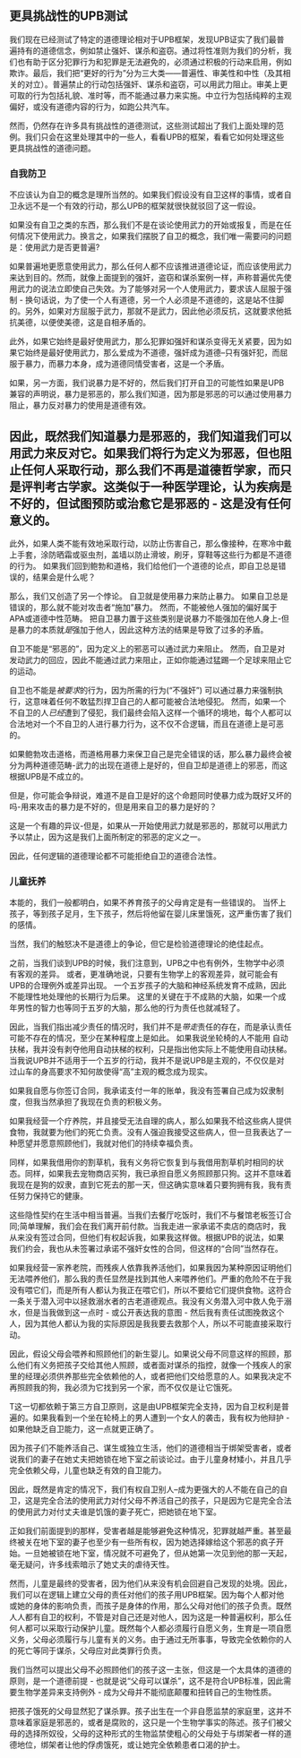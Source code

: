 ## 更具挑战性的UPB测试

我们现在已经测试了特定的道德理论相对于UPB框架，发现UPB证实了我们最普遍持有的道德信念，例如禁止强奸、谋杀和盗窃。通过将性准则为我们的分析，我们也有助于区分犯罪行为和犯罪是无法避免的，必须通过积极的行动来启用，例如欺诈。最后，我们把“更好的行为”分为三大类——普遍性、审美性和中性（及其相关的对立）。普遍禁止的行动包括强奸、谋杀和盗窃，可以用武力阻止。审美上更可取的行为包括礼貌、准时等，而不能通过暴力来实施。中立行为包括纯粹的主观偏好，或没有道德内容的行为，如跑公共汽车。

然而，仍然存在许多具有挑战性的道德测试，这些测试超出了我们上面处理的范例。我们只会在这里处理其中的一些人，看看UPB的框架，看看它如何处理这些更具挑战性的道德问题。

### 自我防卫

不应该认为自卫的概念是理所当然的。如果我们假设没有自卫这样的事情，或者自卫永远不是一个有效的行动，那么UPB的框架就很快就驳回了这一假设。 

如果没有自卫之类的东西，那么我们不是在谈论使用武力的开始或报复，而是在任何情况下使用武力。换言之，如果我们摆脱了自卫的概念，我们唯一需要问的问题是：使用武力是否更普遍?

如果普遍地更愿意使用武力，那么任何人都不应该推进道德论证，而应该使用武力来达到目的。然而，就像上面提到的强奸，盗窃和谋杀案例一样，声称普遍优先使用武力的说法立即使自己失效。为了能够对另一个人使用武力，要求该人屈服于强制 - 换句话说，为了使一个人有道德，另一个人必须是不道德的，这是站不住脚的。另外，如果对方屈服于武力，那就不是武力，因此他必须反抗，这就要求他抵抗美德，以便使美德，这是自相矛盾的。

此外，如果它始终是最好使用武力，那么犯罪如强奸和谋杀变得无关紧要，因为如果它始终是最好使用武力，那么爱成为不道德，强奸成为道德–只有强奸犯，而屈服于暴力，而暴力本身，成为道德同情受害者，这是一个矛盾。

如果，另一方面，我们说暴力是不好的，然后我们打开自卫的可能性如果是UPB兼容的声明说，暴力是邪恶的，那么我们知道，因为那是邪恶的可以通过使用暴力阻止，暴力反对暴力的使用是道德有效。

因此，既然我们知道暴力是邪恶的，我们知道我们可以用武力来反对它。如果我们将行为定义为邪恶，但也阻止任何人采取行动，那么我们不再是道德哲学家，而只是评判考古学家。这类似于一种医学理论，认为疾病是不好的，但试图预防或治愈它是邪恶的 - 这是没有任何意义的。
-------
此外，如果人类不能有效地采取行动，以防止伤害自己，那么像接种，在寒冷中戴上手套，涂防晒霜或驱虫剂，盖墙以防止滑坡，刷牙，穿鞋等这些行为都是不道德的行为。 如果我们回到鲍勃和道格，我们给他们一个道德的论点，即自卫总是错误的，结果会是什么呢？

那么，我们又创造了另一个悖论。 自卫就是使用暴力来防止暴力。 如果自卫总是错误的，那么就不能对攻击者“施加”暴力。 然而，不能被他人强加的偏好属于APA或道德中性范畴。 把自卫暴力置于这些类别是说暴力不能强加在他人身上-但是暴力的本质就*是*强加于他人，因此这种方法的结果是导致了过多的矛盾。

自卫不能是“邪恶的”，因为定义上的邪恶可以通过武力来阻止。 然而，自卫是对发动武力的回应，因此不能通过武力来阻止，正如你能通过猛踢一个足球来阻止它的运动。

自卫也不能是*被要求*的行为，因为所需的行为(“不强奸”) 可以通过暴力来强制执行，这意味着任何不敢猛烈捍卫自己的人都可能被合法地侵犯。 然而，如果一个不自卫的人*已经*遭到了侵犯，我们最终会陷入这样一个循环的境地，每个人都可以合法地对一个不自卫的人进行暴力行为，这不仅不合逻辑，而且在道德上是可恶的。

如果鲍勃攻击道格，而道格用暴力来保卫自己是完全错误的话，那么暴力最终会被分为两种道德范畴-武力的出现在道德上是好的，但自卫却是道德上的邪恶，而这根据UPB是不成立的。

但是，你可能会争辩说，难道不是自卫是好的这个命题同时使暴力成为既好又坏的吗-用来攻击的暴力是不好的，但是用来自卫的暴力是好的？

这是一个有趣的异议-但是，如果从一开始使用武力就是邪恶的，那就可以用武力予以禁止，因为这是我们上面所制定的邪恶的定义之一。

因此，任何逻辑的道德理论都不可能拒绝自卫的道德合法性。

### 儿童抚养

本能的，我们一般都明白，如果不养育孩子的父母肯定是有一些错误的。 当怀上孩子，等到孩子足月，生下孩子，然后将他留在婴儿床里饿死，这严重伤害了我们的感情。

当然，我们的触怒决不是道德上的争论，但它是检验道德理论的绝佳起点。

之前，当我们谈到UPB的时候，我们注意到，UPB之中也有例外，生物学中必须有客观的差异。 或者，更准确地说，只要有生物学上的客观差异，就可能会有UPB的合理例外或差异出现。 一个五岁孩子的大脑和神经系统发育不成熟，因此不能理性地处理他的长期行为后果。 这里的关键在于不成熟的大脑，如果一个成年男性的智力也等同于五岁的大脑，那么他的行为责任也就减轻了。

因此，当我们指出减少责任的情况时，我们并不是*带走*责任的存在，而是承认责任可能不存在的情况，至少在某种程度上是如此。 如果我说坐轮椅的人不能用
自动扶梯，我并没有剥夺他用自动扶梯的权利，只是指出他实际上不能使用自动扶梯。当我说UPB并不适用于一个五岁的行动，我并不是说UPB是主观的，不仅仅是对过山车的身高要求不知何故使得“高”主观的概念成为现实。

如果我自愿与你签订合同，我承诺支付一年的账单，我没有签署自己成为奴隶制度，但我当然承担了我现在负责的积极义务。

如果我经营一个疗养院，并且接受无法自理的病人，那么如果我不给这些病人提供食物，我就要为他们的死亡负责。没有人强迫我接受这些病人，但一旦我表达了一种愿望并愿意照顾他们，我就对他们的持续幸福负责。

同样，如果我借用你的割草机，我有义务将它恢复到与我借用割草机时相同的状态。同样，如果我去宠物商店买狗，我已承担自愿义务照顾那只狗。这并不意味着我现在是狗的奴隶，直到它死去的那一天，但这确实意味着只要狗拥有我，我有责任努力保持它的健康。 

这些隐性契约在生活中相当普遍。当我们去餐厅吃饭时，我们不与餐馆老板签订合同;简单理解，我们会在我们离开前付款。当我走进一家承诺不卖店的商店时，我从来没有签过合同，但他们有权起诉我，如果我这样做。根据UPB的说法，如果我们约会，我也从未签署过承诺不强奸女性的合同，但这样的“合同”当然存在。

如果我经营一家养老院，而残疾人依靠我养活他们，如果我因为某种原因证明他们无法喂养他们，那么我的责任显然是找到其他人来喂养他们。严重的危险不在于我没有喂它们，而是所有人都认为我正在喂它们，所以不要给它们提供食物。这符合一条关于潜入河中以拯救溺水者的古老道德观点。我没有义务潜入河中救人免于溺水，但是当我做到这一点时 - 或公开表达我的意图 - 然后我有责任试图挽救这个人，因为其他人都认为我的实际原因是我我要去救那个人，所以不可能直接采取行动。

因此，假设父母会喂养和照顾他们的新生婴儿。如果说父母不同意这样的照顾，那么他们有义务把孩子交给其他人照顾，或者面对谋杀的指控，就像一个残疾人的家里的经理必须供养那些完全依赖他的人，或者把他们交给愿意的人。如果我决定不再照顾我的狗，我必须为它找到另一个家，而不仅仅是让它饿死。

T这一切都依赖于第三方自卫原则，这是由UPB框架完全支持，因为自卫权利是普遍的。如果我看到一个坐在轮椅上的男人遭到一个女人的袭击，我有权为他辩护 - 如果他缺乏自卫能力，这一点就更正确了。

因为孩子们不能养活自己、谋生或独立生活，他们的道德相当于绑架受害者，或者说我们的妻子在她丈夫把她锁在地下室之前谈论过。由于儿童身材矮小，并且几乎完全依赖父母，儿童也缺乏有效的自卫能力。 

因此，既然是肯定的情况下，我们有权自卫别人–成为更强大的人不能在自己的自卫，这是完全合法的使用武力对付父母不养活自己的孩子，只是因为它是完全合法的使用武力对付丈夫谁是饥饿的妻子死亡，把她锁在地下室。

正如我们前面提到的那样，受害者越是能够避免这种情况，犯罪就越严重。甚至最终被关在地下室的妻子也至少有一些所有权，因为她选择嫁给这个邪恶的疯子开始。一旦她被锁在地下室，情况就不可避免了，但从她第一次见到他的那一天起，毫无疑问，许多线索暗示了她丈夫的虐待天性。

然而，儿童是最终的受害者，因为他们从来没有机会回避自己发现的处境。因此，我们可以在逻辑上建立父母的责任对他们的孩子用UPB框架。因为每个人都对他或她的身体的影响负责，而孩子是身体的作用，那么父母对他们的孩子负责。既然人人都有自卫的权利，不管是对自己还是对他人，因为这是一种普遍权利，那么任何人都可以采取行动保护儿童。既然每个人都必须履行自愿义务，生育是一项自愿义务，父母必须履行与儿童有关的义务。由于通过无所事事，导致完全依赖你的人的死亡等同于谋杀，父母应对此类罪行负责。

我们当然可以提出父母不必照顾他们的孩子这一主张，但这是一个太具体的道德的原则，是一个道德前提 - 也就是说“父母可以谋杀”，这不是符合UPB标准，因此需要生物学差异来支持例外 - 成为父母并不能彻底颠覆和扭转自己的生物性质。 

把孩子饿死的父母显然犯了谋杀罪。孩子出生在一个非自愿监禁的家庭里，这并不意味着家庭是邪恶的，或者是腐败的，这只是一个生物学事实的陈述。孩子们被父母的选择所奴役，父母的这种形式的生物监禁使粗心的父母处于与绑架者一样的道德地位，绑架者让他的俘虏饿死，或让她完全依赖患者口渴的护士。

